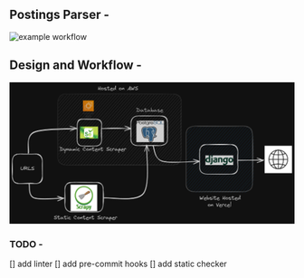 ## Postings Parser - 
![example workflow](https://github.com/jetale/postings_parser/actions/workflows/main.yml/badge.svg)

## Design and Workflow -
 ![Design diagram](assets/diagram.png)

### TODO -
 [] add linter
 [] add pre-commit hooks
 [] add static checker
